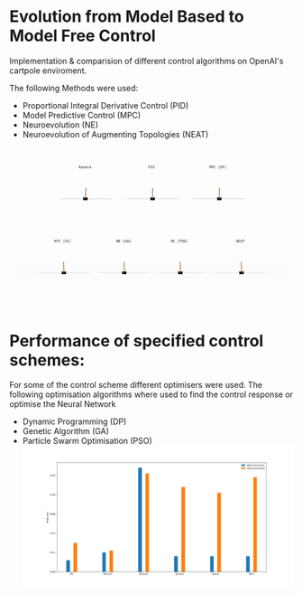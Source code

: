 # Evolution from Model Based to Model Free Control
Implementation & comparision of different control algorithms on OpenAI's cartpole enviroment.

The following Methods were used:
* Proportional Integral Derivative Control (PID)
* Model Predictive Control (MPC)
* Neuroevolution (NE)
* Neuroevolution of Augmenting Topologies (NEAT)

![](https://github.com/GideonIlung/control_theory/blob/main/Results/Gifs/all.gif)

# Performance of specified control schemes:
For some of the control scheme different optimisers were used.
The following optimisation algorithms where used to find the control response or optimise the Neural Network
* Dynamic Programming (DP)
* Genetic Algorithm (GA)
* Particle Swarm Optimisation (PSO)
![](https://github.com/GideonIlung/control_theory/blob/main/Results/img/bar.png)
